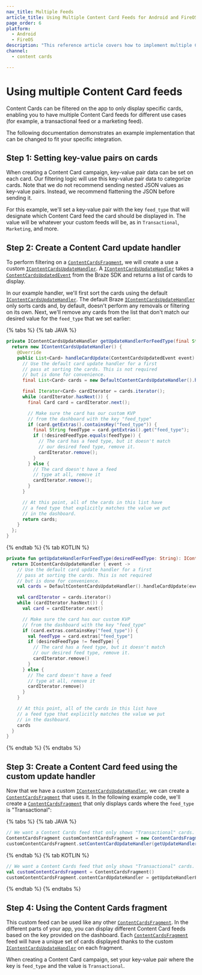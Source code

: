 ```yaml
---
nav_title: Multiple Feeds
article_title: Using Multiple Content Card Feeds for Android and FireOS
page_order: 6
platform: 
  - Android
  - FireOS
description: "This reference article covers how to implement multiple Content Card feeds in your Android application."
channel:
  - content cards

---
```


# Using multiple Content Card feeds

Content Cards can be filtered on the app to only display specific cards, enabling you to have multiple Content Card feeds for different use cases (for example, a transactional feed or a marketing feed).

The following documentation demonstrates an example implementation that can be changed to fit your specific integration.

## Step 1: Setting key-value pairs on cards

When creating a Content Card campaign, key-value pair data can be set on each card. Our filtering logic will use this key-value pair data to categorize cards. Note that we do not recommend sending nested JSON values as key-value pairs. Instead, we recommend flattening the JSON before sending it. 

For this example, we'll set a key-value pair with the key `feed_type` that will designate which Content Card feed the card should be displayed in. The value will be whatever your custom feeds will be, as in `Transactional`, `Marketing`, and more.

## Step 2: Create a Content Card update handler

To perform filtering on a [`ContentCardsFragment`][1], we will create a use a custom [`IContentCardsUpdateHandler`][2]. A [`IContentCardsUpdateHandler`][2] takes a [`ContentCardsUpdatedEvent`][3] from the Braze SDK and returns a list of cards to display.

In our example handler, we'll first sort the cards using the default [`IContentCardsUpdateHandler`][2]. The default Braze [`IContentCardsUpdateHandler`][2] only sorts cards and, by default, doesn't perform any removals or filtering on its own. Next, we'll remove any cards from the list that don't match our desired value for the `feed_type` that we set earlier:

{% tabs %}
{% tab JAVA %}

```java
private IContentCardsUpdateHandler getUpdateHandlerForFeedType(final String desiredFeedType) {
  return new IContentCardsUpdateHandler() {
    @Override
    public List<Card> handleCardUpdate(ContentCardsUpdatedEvent event) {
      // Use the default card update handler for a first
      // pass at sorting the cards. This is not required
      // but is done for convenience.
      final List<Card> cards = new DefaultContentCardsUpdateHandler().handleCardUpdate(event);

      final Iterator<Card> cardIterator = cards.iterator();
      while (cardIterator.hasNext()) {
        final Card card = cardIterator.next();

        // Make sure the card has our custom KVP
        // from the dashboard with the key "feed_type"
        if (card.getExtras().containsKey("feed_type")) {
          final String feedType = card.getExtras().get("feed_type");
          if (!desiredFeedType.equals(feedType)) {
            // The card has a feed type, but it doesn't match
            // our desired feed type, remove it.
            cardIterator.remove();
          }
        } else {
          // The card doesn't have a feed
          // type at all, remove it
          cardIterator.remove();
        }
      }

      // At this point, all of the cards in this list have
      // a feed type that explicitly matches the value we put
      // in the dashboard.
      return cards;
    }
  };
}
```
{% endtab %}
{% tab KOTLIN %}

```kotlin
private fun getUpdateHandlerForFeedType(desiredFeedType: String): IContentCardsUpdateHandler {
  return IContentCardsUpdateHandler { event ->
    // Use the default card update handler for a first
    // pass at sorting the cards. This is not required
    // but is done for convenience.
    val cards = DefaultContentCardsUpdateHandler().handleCardUpdate(event)

    val cardIterator = cards.iterator()
    while (cardIterator.hasNext()) {
      val card = cardIterator.next()

      // Make sure the card has our custom KVP
      // from the dashboard with the key "feed_type"
      if (card.extras.containsKey("feed_type")) {
        val feedType = card.extras["feed_type"]
        if (desiredFeedType != feedType) {
          // The card has a feed type, but it doesn't match
          // our desired feed type, remove it.
          cardIterator.remove()
        }
      } else {
        // The card doesn't have a feed
        // type at all, remove it
        cardIterator.remove()
      }
    }

    // At this point, all of the cards in this list have
    // a feed type that explicitly matches the value we put
    // in the dashboard.
    cards
  }
}
```
{% endtab %}
{% endtabs %}

## Step 3: Create a Content Card feed using the custom update handler

Now that we have a custom [`IContentCardsUpdateHandler`][2], we can create a [`ContentCardsFragment`][1] that uses it. In the following example code, we'll create a [`ContentCardsFragment`][1] that only displays cards where the `feed_type` is "Transactional":

{% tabs %}
{% tab JAVA %}

```java
// We want a Content Cards feed that only shows "Transactional" cards.
ContentCardsFragment customContentCardsFragment = new ContentCardsFragment();
customContentCardsFragment.setContentCardUpdateHandler(getUpdateHandlerForFeedType("Transactional"));
```
{% endtab %}
{% tab KOTLIN %}

```kotlin
// We want a Content Cards feed that only shows "Transactional" cards.
val customContentCardsFragment = ContentCardsFragment()
customContentCardsFragment.contentCardUpdateHandler = getUpdateHandlerForFeedType("Transactional")
```
{% endtab %}
{% endtabs %}

## Step 4: Using the Content Cards fragment

This custom feed can be used like any other [`ContentCardsFragment`][1]. In the different parts of your app, you can display different Content Card feeds based on the key provided on the dashboard. Each [`ContentCardsFragment`][1] feed will have a unique set of cards displayed thanks to the custom [`IContentCardsUpdateHandler`][2] on each fragment.

When creating a Content Card campaign, set your key-value pair where the key is `feed_type` and the value is `Transactional`.

[1]: https://appboy.github.io/appboy-android-sdk/kdoc/braze-android-sdk/com.braze.ui.contentcards/-content-cards-fragment/index.html
[2]: https://appboy.github.io/appboy-android-sdk/kdoc/braze-android-sdk/com.braze.ui.contentcards.handlers/-i-content-cards-update-handler/index.html
[3]: https://appboy.github.io/appboy-android-sdk/kdoc/braze-android-sdk/com.braze.events/-content-cards-updated-event/index.html
